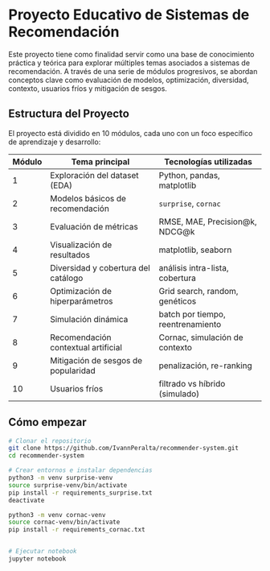 # Proyecto Educativo de Sistemas de Recomendación

Este proyecto tiene como finalidad servir como una base de conocimiento práctica y teórica para explorar múltiples temas asociados a sistemas de recomendación. A través de una serie de módulos progresivos, se abordan conceptos clave como evaluación de modelos, optimización, diversidad, contexto, usuarios fríos y mitigación de sesgos.

## Estructura del Proyecto

El proyecto está dividido en 10 módulos, cada uno con un foco específico de aprendizaje y desarrollo:

| Módulo | Tema principal                              | Tecnologías utilizadas            |
|--------|---------------------------------------------|-----------------------------------|
| 1      | Exploración del dataset (EDA)               | Python, pandas, matplotlib        |
| 2      | Modelos básicos de recomendación            | `surprise`, `cornac`              |
| 3      | Evaluación de métricas                      | RMSE, MAE, Precision@k, NDCG@k    |
| 4      | Visualización de resultados                 | matplotlib, seaborn               |
| 5      | Diversidad y cobertura del catálogo         | análisis intra-lista, cobertura   |
| 6      | Optimización de hiperparámetros             | Grid search, random, genéticos    |
| 7      | Simulación dinámica                         | batch por tiempo, reentrenamiento |
| 8      | Recomendación contextual artificial         | Cornac, simulación de contexto    |
| 9      | Mitigación de sesgos de popularidad         | penalización, re-ranking          |
| 10     | Usuarios fríos                              | filtrado vs híbrido (simulado)    |

## Cómo empezar

```bash
# Clonar el repositorio
git clone https://github.com/IvannPeralta/recommender-system.git
cd recommender-system

# Crear entornos e instalar dependencias
python3 -m venv surprise-venv
source surprise-venv/bin/activate
pip install -r requirements_surprise.txt
deactivate 

python3 -m venv cornac-venv
source cornac-venv/bin/activate
pip install -r requirements_cornac.txt


# Ejecutar notebook
jupyter notebook 

